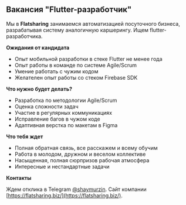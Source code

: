 ## Вакансия "Flutter-разработчик"

Мы в **Flatsharing** занимаемся автоматизацией посуточного бизнеса, разрабатывая систему аналогичную каршерингу. Ищем flutter-разработчика.

**Ожидания от кандидата**

- Опыт мобильной разработки в стеке Flutter не менее года
- Опыт работы в команде по системе Agile/Scrum
- Умение работать с чужим кодом
- Желателен опыт работы со стеком Firebase SDK

**Что нужно будет делать?**

- Разработка по методологии Agile/Scrum
- Оценка сложности задач
- Участие в регулярных коммуникациях
- Исправление багов в чужом коде
- Адаптивная верстка по макетам в Figma

**Что тебя ждет**

- Полная обратная связь, все расскажем и всему обучим
- Работа в молодом, дружном и веселом коллективе
- Насыщенная, полная сюрпризов рабочая атмосфера
- Интересные и нестандартные задачи

**Контакты**

Ждем отклика в Telegram [@shaymurzin](https://t.me/shaymurzin). Сайт компании [https://flatsharing.biz/](https://flatsharing.biz/).
